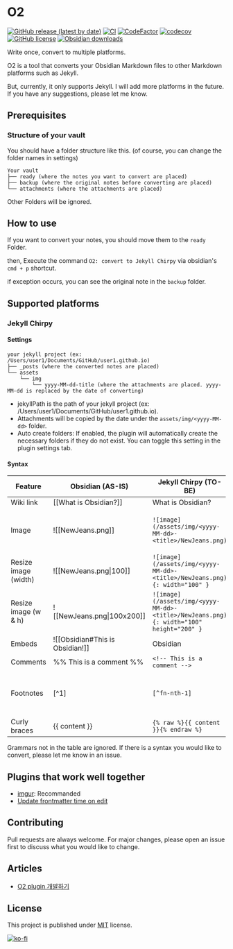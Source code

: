 # O2

[![GitHub release (latest by date)](https://img.shields.io/github/v/release/songkg7/O2)](https://github.com/songkg7/o2/releases)
[![CI](https://github.com/songkg7/o2/actions/workflows/ci.yml/badge.svg)](https://github.com/songkg7/o2/actions/workflows/node.js.yml)
[![CodeFactor](https://www.codefactor.io/repository/github/songkg7/o2/badge)](https://www.codefactor.io/repository/github/songkg7/o2)
[![codecov](https://codecov.io/gh/songkg7/o2/branch/main/graph/badge.svg?token=AYQGNW0SWR)](https://codecov.io/gh/songkg7/o2)
[![GitHub license](https://img.shields.io/github/license/songkg7/O2)](https://github.com/songkg7/o2/blob/main/LICENSE)
[![Obsidian downloads](https://img.shields.io/badge/dynamic/json?logo=Obsidian&color=%238b6cef&label=downloads&query=o2.downloads&url=https://raw.githubusercontent.com/obsidianmd/obsidian-releases/master/community-plugin-stats.json)][community-plugin]

[community-plugin]: https://obsidian.md/plugins?id=o2

Write once, convert to multiple platforms.

O2 is a tool that converts your Obsidian Markdown files to other Markdown platforms such as Jekyll.

But, currently, it only supports Jekyll. I will add more platforms in the future.
If you have any suggestions, please let me know.

## Prerequisites

### Structure of your vault

You should have a folder structure like this. (of course, you can change the folder names in settings)

```text
Your vault
├── ready (where the notes you want to convert are placed)
├── backup (where the original notes before converting are placed)
└── attachments (where the attachments are placed)
```

Other Folders will be ignored.

## How to use

If you want to convert your notes, you should move them to the `ready` Folder.

then, Execute the command `O2: convert to Jekyll Chirpy` via obsidian's `cmd + p` shortcut.

if exception occurs, you can see the original note in the `backup` folder.

## Supported platforms

### Jekyll Chirpy

#### Settings

```text
your jekyll project (ex: /Users/user1/Documents/GitHub/user1.github.io)
├── _posts (where the converted notes are placed)
└── assets
    └── img
        └── yyyy-MM-dd-title (where the attachments are placed. yyyy-MM-dd is replaced by the date of converting)
```

- jekyllPath is the path of your jekyll project (ex: /Users/user1/Documents/GitHub/user1.github.io).
- Attachments will be copied by the date under the `assets/img/<yyyy-MM-dd>` folder.
- Auto create folders: If enabled, the plugin will automatically create the necessary folders if they do not exist. You can toggle this setting in the plugin settings tab.

#### Syntax

| Feature              | Obsidian (AS-IS)                | Jekyll Chirpy (TO-BE)                                                                  | Description                                        |
|----------------------|---------------------------------|----------------------------------------------------------------------------------------|----------------------------------------------------|
| Wiki link            | [[What is Obsidian?]]           | What is Obsidian?                                                                      |
| Image                | ![[NewJeans.png]]               | `![image](/assets/img/<yyyy-MM-dd>-<title>/NewJeans.png)`                              | `yyyy-MM-dd` is replaced by the date of converting |
| Resize image (width) | ![[NewJeans.png&#124;100]]      | `![image](/assets/img/<yyyy-MM-dd>-<title>/NewJeans.png){: width="100" }`              |
| Resize image (w & h) | ![[NewJeans.png&#124;100x200]]  | `![image](/assets/img/<yyyy-MM-dd>-<title>/NewJeans.png){: width="100" height="200" }` |
| Embeds               | ![[Obsidian#This is Obsidian!]] | Obsidian                                                                               |
| Comments             | %% This is a comment %%         | `<!-- This is a comment -->`                                                           |
| Footnotes            | [^1]                            | `[^fn-nth-1]`                                                                          | Currently, only supports the simple syntax         |
| Curly braces         | {{ content }}                   | `{% raw %}{{ content }}{% endraw %}`                                                   | Optional                                           |

Grammars not in the table are ignored. If there is a syntax you would like to convert, please let me know in an
issue.

## Plugins that work well together

- [imgur](https://github.com/gavvvr/obsidian-imgur-plugin): Recommanded
- [Update frontmatter time on edit](https://github.com/beaussan/update-time-on-edit-obsidian)

## Contributing

Pull requests are always welcome. For major changes, please open an issue first to discuss what you would like to
change.

## Articles

- [O2 plugin 개발하기](https://songkg7.github.io/posts/develop-obsidian-plugin/)

## License

This project is published under [MIT](https://choosealicense.com/licenses/mit/) license.

[![ko-fi](https://ko-fi.com/img/githubbutton_sm.svg)](https://ko-fi.com/V7V8KX38Q)

